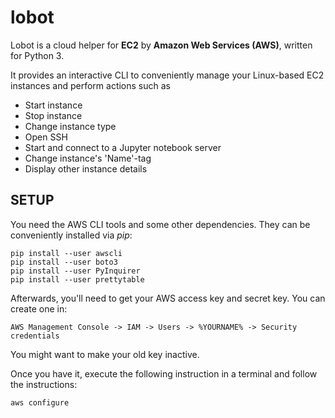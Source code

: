 # lobot
Lobot is a cloud helper for **EC2** by **Amazon Web Services (AWS)**, written for Python 3.

It provides an interactive CLI to conveniently manage your Linux-based EC2 instances and perform actions such as
* Start instance
* Stop instance
* Change instance type
* Open SSH
* Start and connect to a Jupyter notebook server
* Change instance's 'Name'-tag
* Display other instance details

## SETUP ##
You need the AWS CLI tools and some other dependencies. They can be conveniently installed via *pip*:
```
pip install --user awscli
pip install --user boto3
pip install --user PyInquirer
pip install --user prettytable
```

Afterwards, you'll need to get your AWS access key and secret key. You can create
one in:
```
AWS Management Console -> IAM -> Users -> %YOURNAME% -> Security credentials
```
You might want to make your old key inactive.

Once you have it, execute the following instruction in a terminal and follow the instructions:
```
aws configure
``` 

